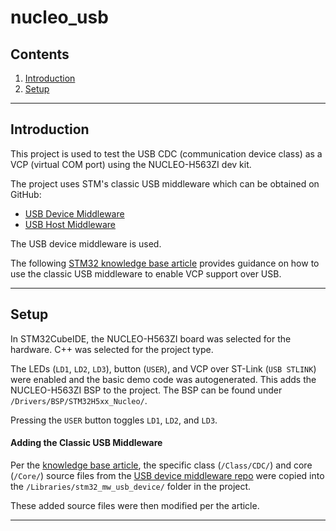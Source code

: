 # nucleo_usb
## Contents
1. [Introduction](#introduction)
2. [Setup](#setup)
***
## Introduction
This project is used to test the USB CDC (communication device class) as a VCP (virtual COM port) using the NUCLEO-H563ZI dev kit.

The project uses STM's classic USB middleware which can be obtained on GitHub:
- [USB Device Middleware](https://github.com/STMicroelectronics/stm32_mw_usb_device)
- [USB Host Middleware](https://github.com/STMicroelectronics/stm32_mw_usb_host)

The USB device middleware is used.

The following [STM32 knowledge base article](https://community.st.com/t5/stm32-mcus/how-to-use-stmicroelectronics-classic-usb-device-middleware-with/ta-p/599274) provides guidance on how to use the classic USB middleware to enable VCP support over USB.
***
## Setup
In STM32CubeIDE, the NUCLEO-H563ZI board was selected for the hardware. C++ was selected for the project type.

The LEDs (`LD1`, `LD2`, `LD3`), button (`USER`), and VCP over ST-Link (`USB STLINK`) were enabled and the basic demo code was autogenerated. This adds the NUCLEO-H563ZI BSP to the project. The BSP can be found under `/Drivers/BSP/STM32H5xx_Nucleo/`.

Pressing the `USER` button toggles `LD1`, `LD2`, and `LD3`.
#### Adding the Classic USB Middleware
Per the [knowledge base article](https://community.st.com/t5/stm32-mcus/how-to-use-stmicroelectronics-classic-usb-device-middleware-with/ta-p/599274), the specific class (`/Class/CDC/`) and core (`/Core/`) source files from the [USB device middleware repo](https://github.com/STMicroelectronics/stm32_mw_usb_device) were copied into the `/Libraries/stm32_mw_usb_device/` folder in the project.

These added source files were then modified per the article.
***